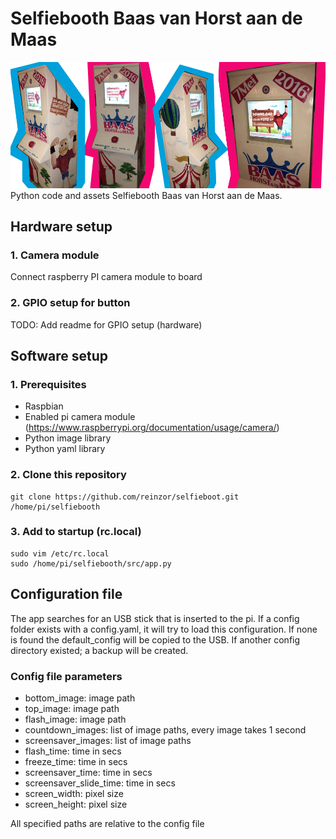 # Selfiebooth Baas van Horst aan de Maas

![Illustration Selfiebooth](illustration.png)
Python code and assets Selfiebooth Baas van Horst aan de Maas.

## Hardware setup

### 1. Camera module

Connect raspberry PI camera module to board

### 2. GPIO setup for button

TODO: Add readme for GPIO setup (hardware)

## Software setup

### 1. Prerequisites

- Raspbian
- Enabled pi camera module (https://www.raspberrypi.org/documentation/usage/camera/)
- Python image library
- Python yaml library

### 2. Clone this repository

    git clone https://github.com/reinzor/selfieboot.git /home/pi/selfiebooth

### 3. Add to startup (rc.local)

    sudo vim /etc/rc.local
    sudo /home/pi/selfiebooth/src/app.py 

## Configuration file 
The app searches for an USB stick that is inserted to the pi. If a config folder exists with a config.yaml, it will try to load this configuration. If none is found the default_config will be copied to the USB. If another config
directory existed; a backup will be created. 

### Config file parameters
- bottom_image: image path
- top_image: image path
- flash_image: image path
- countdown_images: list of image paths, every image takes 1 second
- screensaver_images: list of image paths
- flash_time: time in secs
- freeze_time: time in secs
- screensaver_time: time in secs
- screensaver_slide_time: time in secs
- screen_width: pixel size
- screen_height: pixel size

All specified paths are relative to the config file
